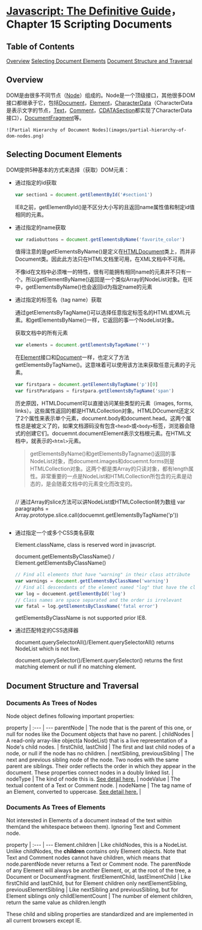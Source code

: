 # [Javascript: The Definitive Guide](http://www.amazon.cn/JavaScript-The-Definitive-Guide-Flanagan-David/dp/0596805527/ref=sr_1_1?s=books&ie=UTF8&qid=1435031067&sr=1-1&keywords=javascript+the+definitive+guide)， Chapter 15 Scripting Documents

## Table of Contents

[Overview](#user-content-overview)
[Selecting Document Elements](#user-content-selecting-document-elements)
[Document Structure and Traversal](#user-content-document-structure-and-traversal)

## Overview

DOM是由很多不同节点（[Node](https://developer.mozilla.org/en-US/docs/Web/API/Node)）组成的。Node是一个顶级接口，其他很多DOM接口都继承于它，包括[Document](https://developer.mozilla.org/en-US/docs/Web/API/Document)，[Element](https://developer.mozilla.org/en-US/docs/Web/API/Element)，[CharacterData](https://developer.mozilla.org/en-US/docs/Web/API/CharacterData)（CharacterData是表示文字的节点，[Text](https://developer.mozilla.org/en-US/docs/Web/API/Text)，[Comment](https://developer.mozilla.org/en-US/docs/Web/API/Comment)，[CDATASection](https://developer.mozilla.org/en-US/docs/Web/API/CDATASection)都实现了CharacterData接口），[DocumentFragment](https://developer.mozilla.org/en-US/docs/Web/API/DocumentFragment)等。

	![Partial Hierarchy of Document Nodes](images/partial-hierarchy-of-dom-nodes.png)
	
## Selecting Document Elements

DOM提供5种基本的方式来选择（获取）DOM元素：

- 通过指定的id获取
	
	```javascript
	var section1 = document.getElementById('#section1')
	```

	IE8之前，getElementById()是不区分大小写的且返回name属性值和制定id值相同的元素。

- 通过指定的name获取

	```javascript
	var radiobuttons = document.getElementsByName('favorite_color')
	```

	值得注意的是getElementsByName()是定义在[HTMLDocument](https://developer.mozilla.org/en-US/docs/Web/API/HTMLDocument)类上，而并非Document类。因此此方法只在HTML文档里可用，在XML文档中不可用。

	不像id在文档中必须唯一的特性，很有可能拥有相同name的元素并不只有一个。所以getElementByName()返回是一个类似Array的NodeList对象。在IE中，getElementsByName()也会返回id为指定name的元素

- 通过指定的标签名（tag name）获取

	通过getElementsByTagName()可以选择任意指定标签名的HTML或XML元素。和getElementsByName()一样，它返回的事一个NodeList对象。

	获取文档中的所有元素

	```javascript
	var elements = document.getElementsByTageName('*')
	```

	在[Element](https://developer.mozilla.org/en-US/docs/Web/API/Element)接口和[Document](https://developer.mozilla.org/en-US/docs/Web/API/Document)一样，也定义了方法getElementsByTagName()。这意味着可以使用该方法来获取任意元素的子元素。

	```javascript
	var firstpara = document.getElementsByTagName('p')[0]
	var firstParaSpans = firstpara.getElementsByTagName('span')
	```

	历史原因，HTMLDocument可以直接访问某些类型的元素（images, forms, links）。这些属性返回的都是HTMLCollection对象。HTMLDOcument还定义了2个属性来表示单个元素，document.body和document.head。这两个属性总是被定义了的，如果文档源码没有包含`<head>`或`<body>`标签，浏览器会隐式的创建它们。docuemnt.documentElement表示文档根元素。在HTML文档中，就表示的`<html>`元素。

	> getElementsByName()和getElementsByTagname()返回的事NodeList对象，而document.images和docuemnt.forms则是HTMLCollection对象。这两个都是类Array的只读对象，都有length属性。非常重要的一点是NodeList和HTMLCollection所包含的元素是动态的，是会随着文档中的元素变化而改变的。

	> ```javascript
	// 通过Array的slice方法可以讲NodeList或HTMLCollection转为数组
	var paragraphs = Array.prototype.slice.call(docuemnt.getElementsByTagName('p'))
	```

- 通过指定一个或多个CSS类名获取

	Element.className, class is reserved word in javascript.

	document.getElementsByClassName() / Element.getElementsByClassName()

	```javascript
	// Find all elements that have "warning" in their class attribute
	var warnings = document.getElementsByClassName('warning')
	// Find all descendants of the element named "log" that have the class "error" and the class "fatal"
	var log = docuement.getElementById('log')
	// Class names are space separated and the order is irrelevant
	var fatal = log.getElementsByClassName('fatal error')
	```

	getElementsByClassName is not supported prior IE8.

- 通过匹配特定的CSS选择器

	document.querySelectorAll()/Element.querySelectorAll() returns NodeList which is not live.

	document.querySelector()/Element.querySelector() returns the first matching element or null if no matching element.

## Document Structure and Traversal

### Documents As Trees of Nodes

Node object defines following important properties:

property |
:--- | ---
parentNode | The node that is the parent of this one, or null for nodes like the Document objects that have no parent. |
childNodes | A read-only array-like object(a NodeList) that is a live representation of a Node's child nodes. |
firstChild, lastChild | The first and last child nodes of a node, or null if the node has no children. |
nextSibling, previousSibling | The next and previous sibling node of the node. Two nodes with the same parent are siblings. Their order reflects the order in which they appear in the document. These properties connect nodes in a doubly linked list. |
nodeType | The kind of node this is. [See detail here.](https://developer.mozilla.org/en-US/docs/Web/API/Node/nodeType) |
nodeValue | The textual content of a Text or Comment node. |
nodeName | The tag name of an Element, converted to uppercase. [See detail here.](https://developer.mozilla.org/en-US/docs/Web/API/Node/nodeName) |

### Documents As Trees of Elements

Not interested in Elements of a document instead of the text within them(and the whitespace between them). Ignoring Text and Comment node.

property |
:--- | ---
Element.children | Like childNodes, this is a NodeList. Unlike childNodes, the **children** contains only Element objects. Note that Text and Comment nodes cannot have children, which means that node.parentNode never returns a Text or Comment node. The parentNode of any Element will always be another Element, or, at the root of the tree, a Document or DocumentFragment.
firstElementChild, lastElmentChild | Like firstChild and lastChild, but for Element children only
nextElementSibling, previousElementSibling | Like nextSibling and previousSibling, but for Element siblings only
childElementCount | The number of element children, return the same value as children.length

These child and sibling properties are standardized and are implemented in all current browsers except IE.